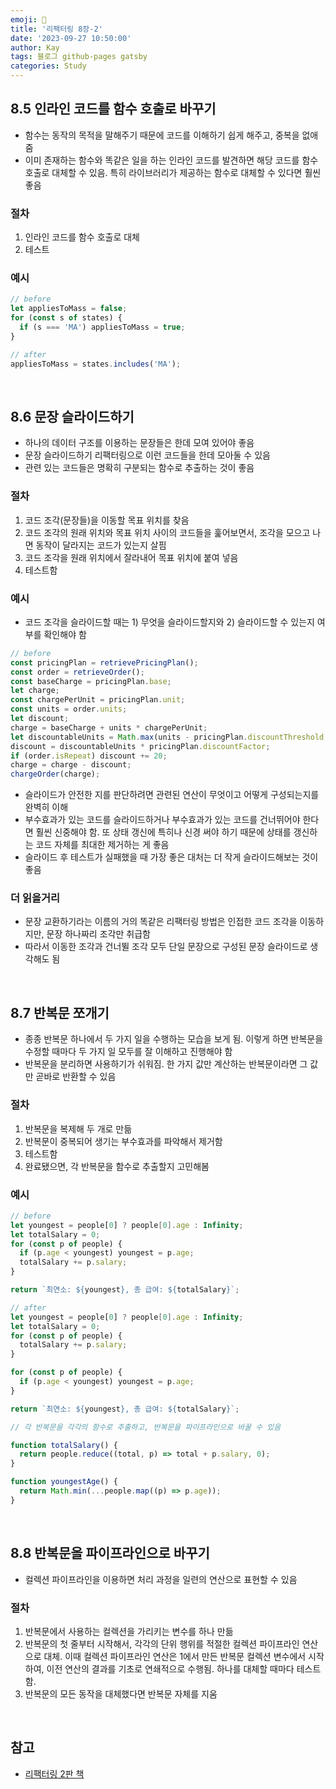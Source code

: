 ```yaml
---
emoji: 👋
title: '리팩터링 8장-2'
date: '2023-09-27 10:50:00'
author: Kay
tags: 블로그 github-pages gatsby
categories: Study
---
```


## 8.5 인라인 코드를 함수 호출로 바꾸기

- 함수는 동작의 목적을 말해주기 때문에 코드를 이해하기 쉽게 해주고, 중복을 없애줌
- 이미 존재하는 함수와 똑같은 일을 하는 인라인 코드를 발견하면 해당 코드를 함수 호출로 대체할 수 있음. 특히 라이브러리가 제공하는 함수로 대체할 수 있다면 훨씬 좋음

### 절차

1. 인라인 코드를 함수 호출로 대체
2. 테스트

### 예시

```ts
// before
let appliesToMass = false;
for (const s of states) {
  if (s === 'MA') appliesToMass = true;
}
```

```ts
// after
appliesToMass = states.includes('MA');
```

<br>

## 8.6 문장 슬라이드하기

- 하나의 데이터 구조를 이용하는 문장들은 한데 모여 있어야 좋음
- 문장 슬라이드하기 리팩터링으로 이런 코드들을 한데 모아둘 수 있음
- 관련 있는 코드들은 명확히 구분되는 함수로 추출하는 것이 좋음

### 절차

1. 코드 조각(문장들)을 이동할 목표 위치를 찾음
2. 코드 조각의 원래 위치와 목표 위치 사이의 코드들을 훑어보면서, 조각을 모으고 나면 동작이 달라지는 코드가 있는지 살핌
3. 코드 조각을 원래 위치에서 잘라내어 목표 위치에 붙여 넣음
4. 테스트함

### 예시

- 코드 조각을 슬라이드할 때는 1) 무엇을 슬라이드할지와 2) 슬라이드할 수 있는지 여부를 확인해야 함

```ts
// before
const pricingPlan = retrievePricingPlan();
const order = retrieveOrder();
const baseCharge = pricingPlan.base;
let charge;
const chargePerUnit = pricingPlan.unit;
const units = order.units;
let discount;
charge = baseCharge + units * chargePerUnit;
let discountableUnits = Math.max(units - pricingPlan.discountThreshold, 0);
discount = discountableUnits * pricingPlan.discountFactor;
if (order.isRepeat) discount += 20;
charge = charge - discount;
chargeOrder(charge);
```

- 슬라이드가 안전한 지를 판단하려면 관련된 연산이 무엇이고 어떻게 구성되는지를 완벽히 이해
- 부수효과가 있는 코드를 슬라이드하거나 부수효과가 있는 코드를 건너뛰어야 한다면 훨씬 신중해야 함. 또 상태 갱신에 특히나 신경 써야 하기 때문에 상태를 갱신하는 코드 자체를 최대한 제거하는 게 좋음
- 슬라이드 후 테스트가 실패했을 때 가장 좋은 대처는 더 작게 슬라이드해보는 것이 좋음

### 더 읽을거리

- 문장 교환하기라는 이름의 거의 똑같은 리팩터링 방법은 인접한 코드 조각을 이동하지만, 문장 하나짜리 조각만 취급함
- 따라서 이동한 조각과 건너뛸 조각 모두 단일 문장으로 구성된 문장 슬라이드로 생각해도 됨

<br>

## 8.7 반복문 쪼개기

- 종종 반복문 하나에서 두 가지 일을 수행하는 모습을 보게 됨. 이렇게 하면 반복문을 수정할 때마다 두 가지 일 모두를 잘 이해하고 진행해야 함
- 반복문을 분리하면 사용하기가 쉬워짐. 한 가지 값만 계산하는 반복문이라면 그 값만 곧바로 반환할 수 있음

### 절차

1. 반복문을 복제해 두 개로 만듦
2. 반복문이 중복되어 생기는 부수효과를 파악해서 제거함
3. 테스트함
4. 완료됐으면, 각 반복문을 함수로 추출할지 고민해봄

### 예시

```ts
// before
let youngest = people[0] ? people[0].age : Infinity;
let totalSalary = 0;
for (const p of people) {
  if (p.age < youngest) youngest = p.age;
  totalSalary += p.salary;
}

return `최연소: ${youngest}, 총 급여: ${totalSalary}`;
```

```ts
// after
let youngest = people[0] ? people[0].age : Infinity;
let totalSalary = 0;
for (const p of people) {
  totalSalary += p.salary;
}

for (const p of people) {
  if (p.age < youngest) youngest = p.age;
}

return `최연소: ${youngest}, 총 급여: ${totalSalary}`;

// 각 반복문을 각각의 함수로 추출하고, 반복문을 파이프라인으로 바꿀 수 있음

function totalSalary() {
  return people.reduce((total, p) => total + p.salary, 0);
}

function youngestAge() {
  return Math.min(...people.map((p) => p.age));
}
```

<br>

## 8.8 반복문을 파이프라인으로 바꾸기

- 컬렉션 파이프라인을 이용하면 처리 과정을 일련의 연산으로 표현할 수 있음

### 절차

1. 반복문에서 사용하는 컬렉션을 가리키는 변수를 하나 만듦
2. 반복문의 첫 줄부터 시작해서, 각각의 단위 행위를 적절한 컬렉션 파이프라인 연산으로 대체. 이때 컬렉션 파이프라인 연산은 1에서 만든 반복문 컬렉션 변수에서 시작하여, 이전 연산의 결과를 기초로 연쇄적으로 수행됨. 하나를 대체할 때마다 테스트함.
3. 반복문의 모든 동작을 대체했다면 반복문 자체를 지움

<br>

## 참고

- [리팩터링 2판 책](https://www.yes24.com/Product/Goods/89649360)

```toc

```

```

```
